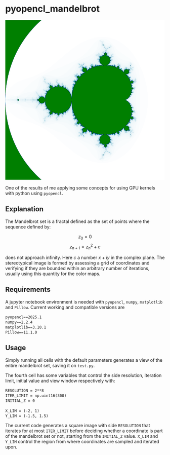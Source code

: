 # pyopencl_mandelbrot

![alt text][test_image]

[test_image]: https://github.com/elvismello/pyopencl_mandelbrot/blob/main/test.png "mandelbrot test"

One of the results of me applying some concepts for using GPU kernels with python using ```pyopencl```.


## Explanation

The Mandelbrot set is a fractal defined as the set of points where the sequence defined by:

$$z_0 = 0$$
$$z_{n+1} = z_{n}^2 + c$$

does not approach infinity. Here $c$ a number $x + iy$ in the complex plane. The stereotypical image is formed by assessing a grid of coordinates and verifying if they are bounded within an arbitrary number of iterations, usually using this quantity for the color maps.




## Requirements

A jupyter notebook environment is needed with ```pyopencl```, ```numpy```, ```matplotlib``` and ```Pillow```. Current working and compatible versions are

```
pyopencl==2025.1
numpy==2.2.4
matplotlib==3.10.1
Pillow==11.1.0
```


## Usage

Simply running all cells with the default parameters generates a view of the entire mandelbrot set, saving it on ```test.py```.

The fourth cell has some variables that control the side resolution, iteration limit, initial value and view window respectively with:
```
RESOLUTION = 2**8
ITER_LIMIT = np.uint16(300)
INITIAL_Z = 0

X_LIM = (-2, 1)
Y_LIM = (-1.5, 1.5)
```

The current code generates a square image with side ```RESOLUTION``` that iterates for at most ```ITER_LIMIT``` before deciding whether a coordinate is part of the mandelbrot set or not, starting from the ```INITIAL_Z``` value. ```X_LIM``` and ```Y_LIM``` control the region from where coordinates are sampled and iterated upon.
